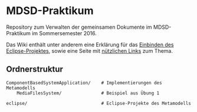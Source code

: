 # MDSD-Praktikum

Repository zum Verwalten der gemeinsamen Dokumente im MDSD-Praktikum im Sommersemester 2016.

Das Wiki enthält unter anderem eine Erklärung für das [Einbinden des Eclipse-Projektes](https://github.com/uwecl/MDSD-Praktikum/wiki/Eclipse), sowie eine Seite mit [nützlichen Links](https://github.com/uwecl/MDSD-Praktikum/wiki/N%C3%BCtzliche-Links) zum Thema.


## Ordnerstruktur
	ComponentBasedSystemApplication/	# Implementierungen des Metamodells
		MediaFilesSystem/				# Beispiel aus Übung 1
		
	eclipse/							# Eclipse-Projekte des Metamodells
